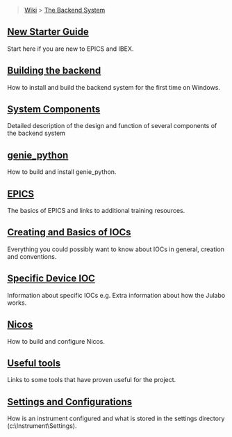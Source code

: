 > [Wiki](Home) > [The Backend System](The-Backend-System)

## [New Starter Guide](New-Starter-Guide)

Start here if you are new to EPICS and IBEX.

## [Building the backend](First-time-installing-and-building-(Windows))

How to install and build the backend system for the first time on Windows.

## [System Components](System-components)

Detailed description of the design and function of several components of the backend system

## [genie_python](Building-and-installing-genie_python)

How to build and install genie_python.

## [EPICS](EPICS)

The basics of EPICS and links to additional training resources.

## [Creating and Basics of IOCs](IOCs)

Everything you could possibly want to know about IOCs in general, creation and conventions.

## [Specific Device IOC](Specific-Device-IOC)

Information about specific IOCs e.g. Extra information about how the Julabo works.

## [Nicos](Nicos)

How to build and configure Nicos.

## [Useful tools](Useful-tools)

Links to some tools that have proven useful for the project.

## [Settings and Configurations](Settings-and-Configurations)

How is an instrument configured and what is stored in the settings directory (c:\Instrument\Settings).
